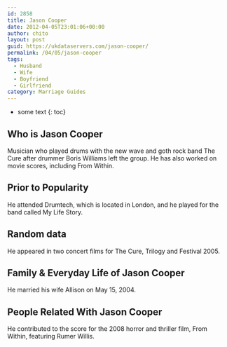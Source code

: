 ```yaml
---
id: 2858
title: Jason Cooper
date: 2012-04-05T23:01:06+00:00
author: chito
layout: post
guid: https://ukdataservers.com/jason-cooper/
permalink: /04/05/jason-cooper
tags:
  - Husband
  - Wife
  - Boyfriend
  - Girlfriend
category: Marriage Guides
---
```


* some text
{: toc}


## Who is  Jason Cooper
                  
                  
                  
Musician who played drums with the new wave and goth rock band The Cure after drummer Boris Williams left the group. He has also worked on movie scores, including From Within.
                  
                
                
                
## Prior to Popularity 
                  
                  
                  
He attended Drumtech, which is located in London, and he played for the band called My Life Story.
                  
                
                
                
## Random data 
                  
                  
                  
He appeared in two concert films for The Cure, Trilogy and Festival 2005.
                  
                
                
                
## Family & Everyday Life of Jason Cooper
                  
                  
                  
He married his wife Allison on May 15, 2004.
                  
                
                
                
## People Related With  Jason Cooper
                  
                  
                  
He contributed to the score for the 2008 horror and thriller film, From Within, featuring Rumer Willis.
                  
                
              
            
          
          
          
    
    
  
